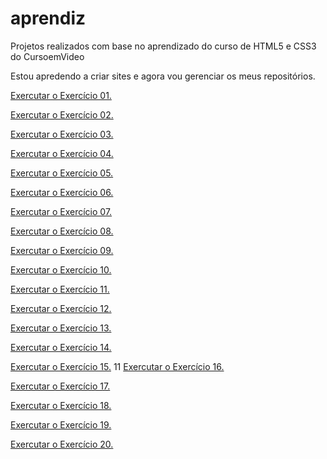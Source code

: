 # aprendiz
 Projetos realizados com base no aprendizado do curso de HTML5 e CSS3 do CursoemVideo

 
Estou apredendo a criar sites e agora vou gerenciar os meus repositórios.

<a href="https://paulapascoal.github.io/aprendiz/ex001/inde.html">Exercutar o Exercício 01.</a>

<a href="https://paulapascoal.github.io/aprendiz/ex002/inde.html">Exercutar o Exercício 02.</a>

<a href="https://paulapascoal.github.io/aprendiz/ex003/inde.html">Exercutar o Exercício 03.</a>

<a href="https://paulapascoal.github.io/aprendiz/ex004/inde.html">Exercutar o Exercício 04.</a>

<a href="https://paulapascoal.github.io/aprendiz/ex005/inde.html">Exercutar o Exercício 05.</a>

<a href="https://paulapascoal.github.io/aprendiz/ex006/inde.html">Exercutar o Exercício 06.</a>

<a href="https://paulapascoal.github.io/aprendiz/ex007/inde.html">Exercutar o Exercício 07.</a>

<a href="https://paulapascoal.github.io/aprendiz/ex008/inde.html">Exercutar o Exercício 08.</a>

<a href="https://paulapascoal.github.io/aprendiz/ex009/inde.html">Exercutar o Exercício 09.</a>

<a href="https://paulapascoal.github.io/aprendiz/ex010/inde.html">Exercutar o Exercício 10.</a>

<a href="https://paulapascoal.github.io/aprendiz/ex011/inde.html">Exercutar o Exercício 11.</a>

<a href="https://paulapascoal.github.io/aprendiz/ex012/inde.html">Exercutar o Exercício 12.</a>

<a href="https://paulapascoal.github.io/aprendiz/ex013/inde.html">Exercutar o Exercício 13.</a>

<a href="https://paulapascoal.github.io/aprendiz/ex014/inde.html">Exercutar o Exercício 14.</a>

<a href="https://paulapascoal.github.io/aprendiz/ex015/inde.html">Exercutar o Exercício 15.</a>
11
<a href="https://paulapascoal.github.io/aprendiz/ex016/inde.html">Exercutar o Exercício 16.</a>

<a href="https://paulapascoal.github.io/aprendiz/ex017/inde.html">Exercutar o Exercício 17.</a>

<a href="https://paulapascoal.github.io/aprendiz/ex018/inde.html">Exercutar o Exercício 18.</a>

<a href="https://paulapascoal.github.io/aprendiz/ex019/inde.html">Exercutar o Exercício 19.</a>

<a href="https://paulapascoal.github.io/aprendiz/ex020/inde.html">Exercutar o Exercício 20.</a>


